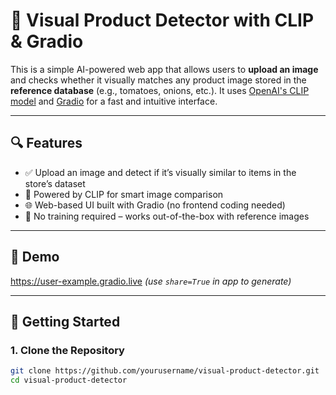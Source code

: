 # 🍅 Visual Product Detector with CLIP & Gradio

This is a simple AI-powered web app that allows users to **upload an image** and checks whether it visually matches any product image stored in the **reference database** (e.g., tomatoes, onions, etc.). It uses [OpenAI's CLIP model](https://github.com/openai/CLIP) and [Gradio](https://www.gradio.app/) for a fast and intuitive interface.

---

## 🔍 Features

- ✅ Upload an image and detect if it’s visually similar to items in the store’s dataset
- 🤖 Powered by CLIP for smart image comparison
- 🌐 Web-based UI built with Gradio (no frontend coding needed)
- 🧠 No training required – works out-of-the-box with reference images

---

## 📸 Demo

https://user-example.gradio.live *(use `share=True` in app to generate)*

---

## 🚀 Getting Started

### 1. Clone the Repository

```bash
git clone https://github.com/yourusername/visual-product-detector.git
cd visual-product-detector

